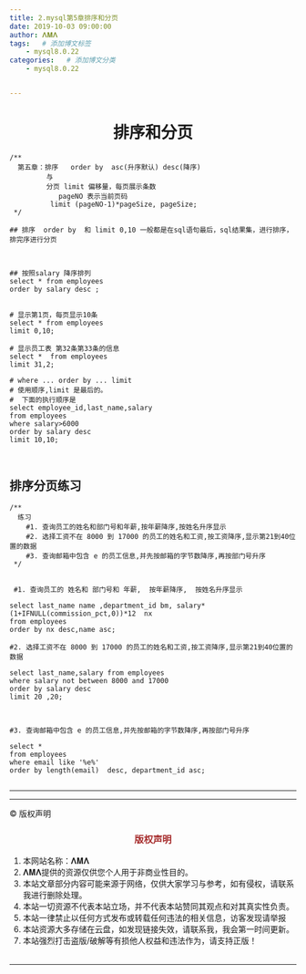 ```yaml
---
title: 2.mysql第5章排序和分页
date: 2019-10-03 09:00:00
author: 𝚲𝚳𝚲
tags:   # 添加博文标签
	- mysql8.0.22
categories:   # 添加博文分类
	- mysql8.0.22


---
```


<h1><center>排序和分页</center></h1>

```mysql
/**
  第五章：排序   order by  asc(升序默认) desc(降序)
         与
         分页 limit 偏移量，每页展示条数
            pageNO 表示当前页码
          limit (pageNO-1)*pageSize, pageSize;
 */

## 排序  order by  和 limit 0,10 一般都是在sql语句最后，sql结果集，进行排序，排完序进行分页



## 按照salary 降序排列
select * from employees
order by salary desc ;


# 显示第1页，每页显示10条
select * from employees
limit 0,10;

# 显示员工表 第32条第33条的信息
select *  from employees
limit 31,2;

# where ... order by ... limit
# 使用顺序,limit 是最后的。
#  下面的执行顺序是
select employee_id,last_name,salary
from employees
where salary>6000
order by salary desc
limit 10,10;



```



## 排序分页练习

```mysql
/**
  练习
    #1. 查询员工的姓名和部门号和年薪,按年薪降序,按姓名升序显示
    #2. 选择工资不在 8000 到 17000 的员工的姓名和工资,按工资降序,显示第21到40位置的数据
    #3. 查询邮箱中包含 e 的员工信息,并先按邮箱的字节数降序,再按部门号升序
 */


 #1. 查询员工的 姓名和 部门号和 年薪,  按年薪降序,  按姓名升序显示

select last_name name ,department_id bm, salary*(1+IFNULL(commission_pct,0))*12  nx
from employees
order by nx desc,name asc;

#2. 选择工资不在 8000 到 17000 的员工的姓名和工资,按工资降序,显示第21到40位置的数据

select last_name,salary from employees
where salary not between 8000 and 17000
order by salary desc
limit 20 ,20;



#3. 查询邮箱中包含 e 的员工信息,并先按邮箱的字节数降序,再按部门号升序

select *
from employees
where email like '%e%'
order by length(email)  desc, department_id asc;


```





---


----

© 版权声明

<escape>

<div>
    <h3 align="center"  style="color: brown;" >版权声明</h3>
    <table>
   		<tr>
    		<ol>
				<li>本网站名称：𝚲𝚳𝚲</li>
				<li>𝚲𝚳𝚲提供的资源仅供您个人用于非商业性目的。</li>
				<li>本站文章部分内容可能来源于网络，仅供大家学习与参考，如有侵权，请联系我进行删除处理。</li>
				<li>本站一切资源不代表本站立场，并不代表本站赞同其观点和对其真实性负责。</li>
        		<li>本站一律禁止以任何方式发布或转载任何违法的相关信息，访客发现请举报</li> 
        		<li>本站资源大多存储在云盘，如发现链接失效，请联系我，我会第一时间更新。</li>
        		<li>本站强烈打击盗版/破解等有损他人权益和违法作为，请支持正版！</li>  
			</ol>
		</tr>
	</table>
</div>





</escape>

----



